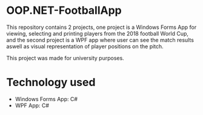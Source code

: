 # OOP.NET-FootballApp

This repository contains 2 projects, one project is a Windows Forms App for viewing, selecting and printing players from the 2018 football World Cup, and the second project is a WPF app where user can see the match results aswell as visual representation of player positions on the pitch.

This project was made for university purposes.

# Technology used
- Windows Forms App: C#
- WPF App: C#
